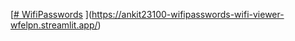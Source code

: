 [[# WifiPasswords](http://localhost:8501)
](https://ankit23100-wifipasswords-wifi-viewer-wfelpn.streamlit.app/)
